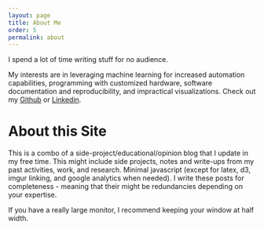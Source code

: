 ```yaml
---
layout: page
title: About Me
order: 5
permalink: about
---
```


I spend a lot of time writing stuff for no audience. 

My interests are in leveraging machine learning for increased automation capabilities, programming with customized hardware, software documentation and reproducibility, and impractical visualizations. Check out my [Github](https://github.com/tedkim97) or [Linkedin](https://www.linkedin.com/in/ted-kim/).


<!-- [My Full CV is here]({% link cv.md%}) -->

# About this Site
This is a combo of a side-project/educational/opinion blog that I update in my free time. This might include side projects, notes and write-ups from my past activities, work, and research. Minimal javascript (except for latex, d3, imgur linking, and google analytics when needed). I write these posts for completeness - meaning that their might be redundancies depending on your expertise. 

If you have a really large monitor, I recommend keeping your window at half width.